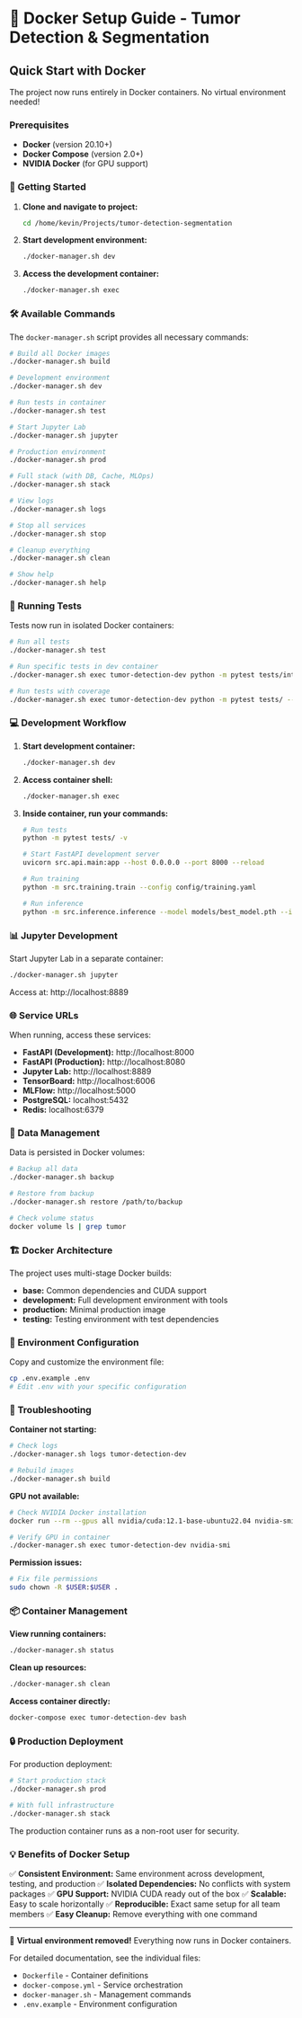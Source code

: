 # 🐳 Docker Setup Guide - Tumor Detection & Segmentation

## Quick Start with Docker

The project now runs entirely in Docker containers. No virtual environment needed!

### Prerequisites

- **Docker** (version 20.10+)
- **Docker Compose** (version 2.0+)
- **NVIDIA Docker** (for GPU support)

### 🚀 Getting Started

1. **Clone and navigate to project:**
   ```bash
   cd /home/kevin/Projects/tumor-detection-segmentation
   ```

2. **Start development environment:**
   ```bash
   ./docker-manager.sh dev
   ```

3. **Access the development container:**
   ```bash
   ./docker-manager.sh exec
   ```

### 🛠️ Available Commands

The `docker-manager.sh` script provides all necessary commands:

```bash
# Build all Docker images
./docker-manager.sh build

# Development environment
./docker-manager.sh dev

# Run tests in container
./docker-manager.sh test

# Start Jupyter Lab
./docker-manager.sh jupyter

# Production environment
./docker-manager.sh prod

# Full stack (with DB, Cache, MLOps)
./docker-manager.sh stack

# View logs
./docker-manager.sh logs

# Stop all services
./docker-manager.sh stop

# Cleanup everything
./docker-manager.sh clean

# Show help
./docker-manager.sh help
```

### 🧪 Running Tests

Tests now run in isolated Docker containers:

```bash
# Run all tests
./docker-manager.sh test

# Run specific tests in dev container
./docker-manager.sh exec tumor-detection-dev python -m pytest tests/integration/ -v

# Run tests with coverage
./docker-manager.sh exec tumor-detection-dev python -m pytest tests/ --cov=src --cov-report=html
```

### 💻 Development Workflow

1. **Start development container:**
   ```bash
   ./docker-manager.sh dev
   ```

2. **Access container shell:**
   ```bash
   ./docker-manager.sh exec
   ```

3. **Inside container, run your commands:**
   ```bash
   # Run tests
   python -m pytest tests/ -v

   # Start FastAPI development server
   uvicorn src.api.main:app --host 0.0.0.0 --port 8000 --reload

   # Run training
   python -m src.training.train --config config/training.yaml

   # Run inference
   python -m src.inference.inference --model models/best_model.pth --input data/test_image.nii.gz
   ```

### 📊 Jupyter Development

Start Jupyter Lab in a separate container:

```bash
./docker-manager.sh jupyter
```

Access at: http://localhost:8889

### 🌐 Service URLs

When running, access these services:

- **FastAPI (Development):** http://localhost:8000
- **FastAPI (Production):** http://localhost:8080
- **Jupyter Lab:** http://localhost:8889
- **TensorBoard:** http://localhost:6006
- **MLFlow:** http://localhost:5000
- **PostgreSQL:** localhost:5432
- **Redis:** localhost:6379

### 📁 Data Management

Data is persisted in Docker volumes:

```bash
# Backup all data
./docker-manager.sh backup

# Restore from backup
./docker-manager.sh restore /path/to/backup

# Check volume status
docker volume ls | grep tumor
```

### 🏗️ Docker Architecture

The project uses multi-stage Docker builds:

- **base:** Common dependencies and CUDA support
- **development:** Full development environment with tools
- **production:** Minimal production image
- **testing:** Testing environment with test dependencies

### 🔧 Environment Configuration

Copy and customize the environment file:

```bash
cp .env.example .env
# Edit .env with your specific configuration
```

### 🐛 Troubleshooting

**Container not starting:**
```bash
# Check logs
./docker-manager.sh logs tumor-detection-dev

# Rebuild images
./docker-manager.sh build
```

**GPU not available:**
```bash
# Check NVIDIA Docker installation
docker run --rm --gpus all nvidia/cuda:12.1-base-ubuntu22.04 nvidia-smi

# Verify GPU in container
./docker-manager.sh exec tumor-detection-dev nvidia-smi
```

**Permission issues:**
```bash
# Fix file permissions
sudo chown -R $USER:$USER .
```

### 📦 Container Management

**View running containers:**
```bash
./docker-manager.sh status
```

**Clean up resources:**
```bash
./docker-manager.sh clean
```

**Access container directly:**
```bash
docker-compose exec tumor-detection-dev bash
```

### 🔒 Production Deployment

For production deployment:

```bash
# Start production stack
./docker-manager.sh prod

# With full infrastructure
./docker-manager.sh stack
```

The production container runs as a non-root user for security.

### 💡 Benefits of Docker Setup

✅ **Consistent Environment:** Same environment across development, testing, and production
✅ **Isolated Dependencies:** No conflicts with system packages
✅ **GPU Support:** NVIDIA CUDA ready out of the box
✅ **Scalable:** Easy to scale horizontally
✅ **Reproducible:** Exact same setup for all team members
✅ **Easy Cleanup:** Remove everything with one command

---

🎉 **Virtual environment removed!** Everything now runs in Docker containers.

For detailed documentation, see the individual files:
- `Dockerfile` - Container definitions
- `docker-compose.yml` - Service orchestration
- `docker-manager.sh` - Management commands
- `.env.example` - Environment configuration
